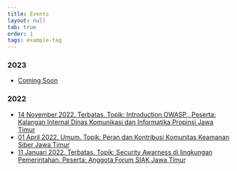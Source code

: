 ```yaml
---
title: Events
layout: null
tab: true
order: 1
tags: example-tag
---
```


### 2023
* [Coming Soon](https://owasp.org/www-chapter-surabaya/)

### 2022
* [14 November 2022. Terbatas. Topik: Introduction OWASP., Peserta: Kalangan Internal Dinas Komunikasi dan Informatika Propinsi Jawa Timur](https://owasp.org/www-chapter-surabaya/)
* [01 April 2022. Umum. Topik: Peran dan Kontribusi Komunitas Keamanan Siber Jawa Timur](https://www.meetup.com/owasp-surabaya-chapter/events/284647390/)
* [11 Januari 2022. Terbatas. Topik: Security Awarness di lingkungan Pemerintahan. Peserta: Anggota Forum SIAK Jawa Timur](https://owasp.org/www-chapter-surabaya/)
